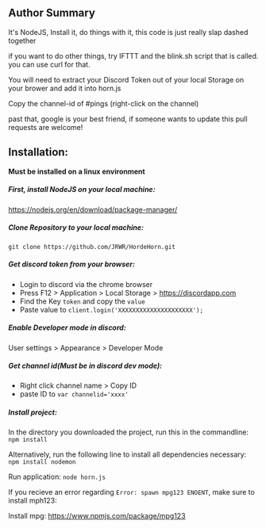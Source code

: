 ## Author Summary

It's NodeJS, Install it, do things with it, this code is just really slap dashed together

if you want to do other things, try IFTTT and the blink.sh script that is called. you can use curl for that.

You will need to extract your Discord Token out of your local Storage on your brower and add it into horn.js

Copy the channel-id of #pings (right-click on the channel) 

past that, google is your best friend, if someone wants to update this pull requests are welcome!



## Installation:

__**Must be installed on a linux environment**__

##### First, install NodeJS on your local machine:
https://nodejs.org/en/download/package-manager/


##### Clone Repository to your local machine:

```
git clone https://github.com/JRWR/HordeHorn.git
```

##### Get discord token from your browser:

- Login to discord via the chrome browser
- Press F12 > Application > Local Storage > https://discordapp.com
- Find the Key `token` and copy the `value`
- Paste value to `client.login('XXXXXXXXXXXXXXXXXXXXX');`

##### Enable Developer mode in discord:
User settings > Appearance > Developer Mode

##### Get channel id(Must be in discord dev mode):
- Right click channel name > Copy ID
- paste ID to `var channelid='xxxx'`

##### Install project:
In the directory you downloaded the project, run this in the commandline:
`npm install`

Alternatively, run the following line to install all dependencies necessary:
`npm install nodemon`

Run application:
`node horn.js`

If you recieve an error regarding `Error: spawn mpg123 ENOENT`, make sure to install mph123:

Install mpg:
https://www.npmjs.com/package/mpg123
